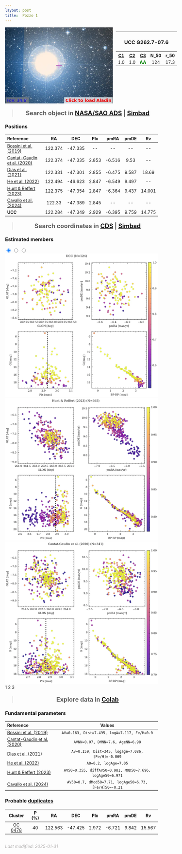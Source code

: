 ```yaml
---
layout: post
title:  Pozzo 1
---
```

<div style="display: flex; justify-content: space-between; width:720px;height:250px">
<div style="text-align: center;">
<!-- WEBP image -->
<img id="myImage" src="https://raw.githubusercontent.com/ucc23/Q3N/main/plots/pozzo1_aladin.webp" alt="Clickable Image" style="width:355px;height:250px; cursor: pointer;">

<!-- Div to contain Aladin Lite viewer -->
<div id="aladin-lite-div" style="width:355px;height:250px;display:none;"></div>

<!-- Aladin Lite script (will be loaded after the image is clicked) -->
<script type="text/javascript">
// Function to load Aladin Lite after image click and hide the image
function loadAladinLiteAndHideImage() {
    // Dynamically load the Aladin Lite script
    let aladinScript = document.createElement('script');
    aladinScript.src = "https://aladin.cds.unistra.fr/AladinLite/api/v3/latest/aladin.js";
    aladinScript.charset = "utf-8";
    aladinScript.onload = function () {
        A.init.then(() => {
            let aladin = A.aladin('#aladin-lite-div', {survey:"P/DSS2/color", fov:0.577, target: "122.284 -47.349"});
            // Remove the image
            document.getElementById('myImage').remove();
            // Hide the image
            //document.getElementById('myImage').style.visibility = "hidden";
            // Show the Aladin Lite viewer
            document.getElementById('aladin-lite-div').style.display = 'block';
        });
     };
    document.head.appendChild(aladinScript);
}
// Event listener for image click
document.getElementById('myImage').addEventListener('click', loadAladinLiteAndHideImage);
</script>
</div>
<!-- Left block -->

<table style="text-align: center; width:355px;height:250px;">
  <!-- Row 1 (title) -->
  <tr>
    <td colspan="5"><h3>UCC G262.7-07.6</h3></td>
  </tr>
  <!-- Row 2 -->
  <tr>
    <th><a href="https://ucc.ar/faq#what-are-the-c1-c2-and-c3-parameters" title="Photometric class">C1</a></th>
    <th><a href="https://ucc.ar/faq#what-are-the-c1-c2-and-c3-parameters" title="Density class">C2</a></th>
    <th><a href="https://ucc.ar/faq#what-are-the-c1-c2-and-c3-parameters" title="Combined class">C3</a></th>
    <th><div title="Stars with membership probability >50%">N_50</div></th>
    <th><div title="Radius that contains half the members [arcmin]">r_50</div></th>
  </tr>
  <!-- Row 3 -->
  <tr>
    <td>1.0</td>
    <td>1.0</td>
    <td><span style="color: green; font-weight: bold;">A</span><span style="color: green; font-weight: bold;">A</span></td>
    <td>124</td>
    <td>17.3</td>
  </tr>
</table>
</div>

> <p style="text-align:center; font-weight: bold; font-size:20px">Search object in <a data-umami-event="nasa_search" href="https://ui.adsabs.harvard.edu/search/q=%20collection%3Aastronomy%20body%3A%22Pozzo%201%22&sort=date%20desc%2C%20bibcode%20desc&p_=0" target="_blank">NASA/SAO ADS</a> | <a data-umami-event="simbad_search" href="https://simbad.cds.unistra.fr/simbad/sim-id-refs?Ident=pozzo1" target="_blank">Simbad</a></p>


### Positions

| Reference    | RA    | DEC   | Plx  | pmRA  | pmDE   |  Rv  |
| :---         | :---: | :---: | :---: | :---: | :---: | :---: |
|[Bossini et al. (2019)](https://ui.adsabs.harvard.edu/abs/2019A%26A...623A.108B) | 122.374 | -47.335 | -- | -- | -- | -- |
|[Cantat-Gaudin et al. (2020)](https://ui.adsabs.harvard.edu/abs/2020A%26A...640A...1C) | 122.374 | -47.335 | 2.853 | -6.516 | 9.53 | -- |
|[Dias et al. (2021)](https://ui.adsabs.harvard.edu/abs/2021MNRAS.504..356D) | 122.331 | -47.301 | 2.855 | -6.475 | 9.587 | 18.69 |
|[He et al. (2022)](https://ui.adsabs.harvard.edu/abs/2022ApJS..262....7H) | 122.494 | -46.623 | 2.847 | -6.549 | 9.497 | -- |
|[Hunt & Reffert (2023)](https://ui.adsabs.harvard.edu/abs/2023A%26A...673A.114H) | 122.375 | -47.354 | 2.847 | -6.364 | 9.437 | 14.001 |
|[Cavallo et al. (2024)](https://ui.adsabs.harvard.edu/abs/2024AJ....167...12C) | 122.33 | -47.389 | 2.845 | -- | -- | -- |
| **UCC** |122.284 | -47.349 | 2.929 | -6.395 | 9.759 | 14.775 |

> <p style="text-align:center; font-weight: bold; font-size:20px">Search coordinates in <a data-umami-event="cds_coord_search" href="https://cdsportal.u-strasbg.fr/?target=122.284,-47.349" target="_blank">CDS</a> | <a data-umami-event="simbad_coord_search" href="https://simbad.cds.unistra.fr/mobile/object_list.html?coord=122.284%20-47.349&output=json&radius=5&userEntry=pozzo1" target="_blank">Simbad</a></p>

### Estimated members

<div class="carousel">
<input type="radio" name="radio-btn" id="slide1" checked>
<input type="radio" name="radio-btn" id="slide2">
<input type="radio" name="radio-btn" id="slide3">
<div class="slides">
<div class="slide">
<a href="https://raw.githubusercontent.com/ucc23/Q3N/main/plots/pozzo1.webp" target="_blank">
<img src="https://raw.githubusercontent.com/ucc23/Q3N/main/plots/pozzo1.webp" alt="Pozzo 1 UCC">
</a>
</div>
<div class="slide">
<a href="https://raw.githubusercontent.com/ucc23/Q3N/main/plots/pozzo1_HUNT23.webp" target="_blank">
<img src="https://raw.githubusercontent.com/ucc23/Q3N/main/plots/pozzo1_HUNT23.webp" alt="Pozzo 1 HUNT23">
</a>
</div>
<div class="slide">
<a href="https://raw.githubusercontent.com/ucc23/Q3N/main/plots/pozzo1_CANTAT20.webp" target="_blank">
<img src="https://raw.githubusercontent.com/ucc23/Q3N/main/plots/pozzo1_CANTAT20.webp" alt="Pozzo 1 CANTAT20">
</a>
</div>
</div>
<div class="indicators">
<label for="slide1">1</label>
<label for="slide2">2</label>
<label for="slide3">3</label>
</div>
</div>


> <p style="text-align:center; font-weight: bold; font-size:20px">Explore data in <a data-umami-event="colab" href="https://colab.research.google.com/github/ucc23/ucc/blob/main/assets/notebook.ipynb" target="_blank">Colab</a></p>


### Fundamental parameters

| Reference |  Values |
| :---         |     :---:      |
| [Bossini et al. (2019)](https://ui.adsabs.harvard.edu/abs/2019A%26A...623A.108B) | `AV=0.163, Dist=7.495, logA=7.117, Fe/H=0.0` |
| [Cantat-Gaudin et al. (2020)](https://ui.adsabs.harvard.edu/abs/2020A%26A...640A...1C) | `AVNN=0.07, DMNN=7.6, AgeNN=6.98` |
| [Dias et al. (2021)](https://ui.adsabs.harvard.edu/abs/2021MNRAS.504..356D) | `Av=0.159, Dist=345, logage=7.086, [Fe/H]=-0.069` |
| [He et al. (2022)](https://ui.adsabs.harvard.edu/abs/2022ApJS..262....7H) | `A0=0.2, logAge=7.05` |
| [Hunt & Reffert (2023)](https://ui.adsabs.harvard.edu/abs/2023A%26A...673A.114H) | `AV50=0.355, diffAV50=0.981, MOD50=7.696, logAge50=6.971` |
| [Cavallo et al. (2024)](https://ui.adsabs.harvard.edu/abs/2024AJ....167...12C) | `AV50=0.7, dMod50=7.71, logAge50=6.73, [Fe/H]50=-0.21` |

### Probable <a href="https://ucc.ar/faq#how-are-probable-duplicates-identified" title="See FAQ for definition of proximity">duplicates</a>

| Cluster | P (%) | RA    | DEC   | Plx   | pmRA  | pmDE  | Rv    |
| :---:   | :---: | :---: | :---: | :---: | :---: | :---: | :---: |
|[OC 0478](/_clusters/oc0478/)| 40 | 122.563 | -47.425 | 2.972 | -6.721 | 9.842 | 15.567 |


<br>
<font color="b3b1b1"><i>Last modified: 2025-01-31</i></font>
